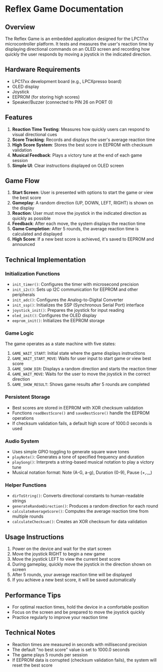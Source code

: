# Reflex Game Documentation

## Overview
The Reflex Game is an embedded application designed for the LPC17xx microcontroller platform. It tests and measures the user's reaction time by displaying directional commands on an OLED screen and recording how quickly the user responds by moving a joystick in the indicated direction.

## Hardware Requirements
- LPC17xx development board (e.g., LPCXpresso board)
- OLED display
- Joystick
- EEPROM (for storing high scores)
- Speaker/Buzzer (connected to PIN 26 on PORT 0)

## Features
1. **Reaction Time Testing**: Measures how quickly users can respond to visual directional cues
2. **Score Tracking**: Records and displays the user's average reaction time
3. **High Score System**: Stores the best score in EEPROM with checksum validation
4. **Musical Feedback**: Plays a victory tune at the end of each game session
5. **Simple UI**: Clear instructions displayed on OLED screen

## Game Flow
1. **Start Screen**: User is presented with options to start the game or view the best score
2. **Gameplay**: A random direction (UP, DOWN, LEFT, RIGHT) is shown on the display
3. **Reaction**: User must move the joystick in the indicated direction as quickly as possible
4. **Feedback**: After each move, the system displays the reaction time
5. **Game Completion**: After 5 rounds, the average reaction time is calculated and displayed
6. **High Score**: If a new best score is achieved, it's saved to EEPROM and announced

## Technical Implementation

### Initialization Functions
- `init_timer()`: Configures the timer with microsecond precision
- `init_i2c()`: Sets up I2C communication for EEPROM and other peripherals
- `init_adc()`: Configures the Analog-to-Digital Converter
- `init_ssp()`: Initializes the SSP (Synchronous Serial Port) interface
- `joystick_init()`: Prepares the joystick for input reading
- `oled_init()`: Configures the OLED display
- `eeprom_init()`: Initializes the EEPROM storage

### Game Logic
The game operates as a state machine with five states:
1. `GAME_WAIT_START`: Initial state where the game displays instructions
2. `GAME_WAIT_START_MOVE`: Waits for user input to start game or view best score
3. `GAME_SHOW_DIR`: Displays a random direction and starts the reaction timer
4. `GAME_WAIT_MOVE`: Waits for the user to move the joystick in the correct direction
5. `GAME_SHOW_RESULT`: Shows game results after 5 rounds are completed

### Persistent Storage
- Best scores are stored in EEPROM with XOR checksum validation
- Functions `readBestScore()` and `saveBestScore()` handle the EEPROM operations
- If checksum validation fails, a default high score of 1000.0 seconds is used

### Audio System
- Uses simple GPIO toggling to generate square wave tones
- `playNote()`: Generates a tone of specified frequency and duration
- `playSong()`: Interprets a string-based musical notation to play a victory tune
- Musical notation format: Note (A-G, a-g), Duration (0-9), Pause (+,.,_)

### Helper Functions
- `dirToString()`: Converts directional constants to human-readable strings
- `generateRandomDirection()`: Produces a random direction for each round
- `calculateAverageScore()`: Computes the average reaction time from multiple rounds
- `calculateChecksum()`: Creates an XOR checksum for data validation

## Usage Instructions

1. Power on the device and wait for the start screen
2. Move the joystick RIGHT to begin a new game
3. Move the joystick LEFT to view the current best score
4. During gameplay, quickly move the joystick in the direction shown on screen
5. After 5 rounds, your average reaction time will be displayed
6. If you achieve a new best score, it will be saved automatically

## Performance Tips
- For optimal reaction times, hold the device in a comfortable position
- Focus on the screen and be prepared to move the joystick quickly
- Practice regularly to improve your reaction time

## Technical Notes
- Reaction times are measured in seconds with millisecond precision
- The default "no best score" value is set to 1000.0 seconds
- The game plays 5 rounds per session
- If EEPROM data is corrupted (checksum validation fails), the system will reset the best score
